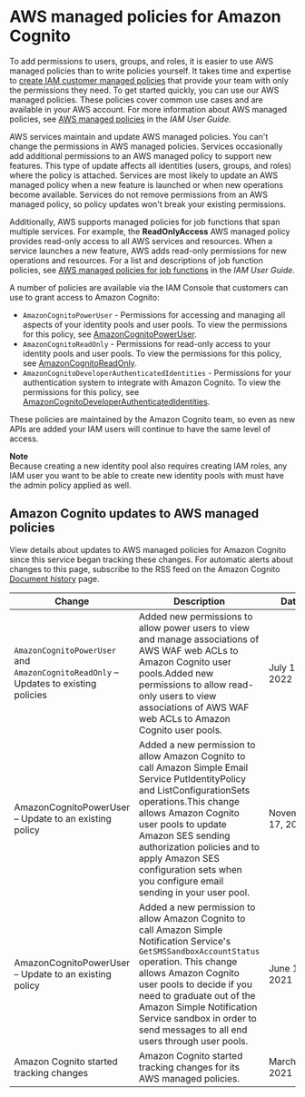 # AWS managed policies for Amazon Cognito<a name="security-iam-awsmanpol"></a>







To add permissions to users, groups, and roles, it is easier to use AWS managed policies than to write policies yourself\. It takes time and expertise to [create IAM customer managed policies](https://docs.aws.amazon.com/IAM/latest/UserGuide/access_policies_create-console.html) that provide your team with only the permissions they need\. To get started quickly, you can use our AWS managed policies\. These policies cover common use cases and are available in your AWS account\. For more information about AWS managed policies, see [AWS managed policies](https://docs.aws.amazon.com/IAM/latest/UserGuide/access_policies_managed-vs-inline.html#aws-managed-policies) in the *IAM User Guide*\.

AWS services maintain and update AWS managed policies\. You can't change the permissions in AWS managed policies\. Services occasionally add additional permissions to an AWS managed policy to support new features\. This type of update affects all identities \(users, groups, and roles\) where the policy is attached\. Services are most likely to update an AWS managed policy when a new feature is launched or when new operations become available\. Services do not remove permissions from an AWS managed policy, so policy updates won't break your existing permissions\.

Additionally, AWS supports managed policies for job functions that span multiple services\. For example, the **ReadOnlyAccess** AWS managed policy provides read\-only access to all AWS services and resources\. When a service launches a new feature, AWS adds read\-only permissions for new operations and resources\. For a list and descriptions of job function policies, see [AWS managed policies for job functions](https://docs.aws.amazon.com/IAM/latest/UserGuide/access_policies_job-functions.html) in the *IAM User Guide*\.

A number of policies are available via the IAM Console that customers can use to grant access to Amazon Cognito:
+ `AmazonCognitoPowerUser` \- Permissions for accessing and managing all aspects of your identity pools and user pools\. To view the permissions for this policy, see [AmazonCognitoPowerUser](https://console.aws.amazon.com/iam/home#/policies/arn:aws:iam::aws:policy/AmazonCognitoPowerUser)\.
+ `AmazonCognitoReadOnly` \- Permissions for read\-only access to your identity pools and user pools\. To view the permissions for this policy, see [AmazonCognitoReadOnly](https://console.aws.amazon.com/iam/home#/policies/arn:aws:iam::aws:policy/AmazonCognitoReadOnly)\.
+ `AmazonCognitoDeveloperAuthenticatedIdentities` \- Permissions for your authentication system to integrate with Amazon Cognito\. To view the permissions for this policy, see [AmazonCognitoDeveloperAuthenticatedIdentities](https://console.aws.amazon.com/iam/home#/policies/arn:aws:iam::aws:policy/AmazonCognitoDeveloperAuthenticatedIdentities)\.

These policies are maintained by the Amazon Cognito team, so even as new APIs are added your IAM users will continue to have the same level of access\.

**Note**  
Because creating a new identity pool also requires creating IAM roles, any IAM user you want to be able to create new identity pools with must have the admin policy applied as well\.













## Amazon Cognito updates to AWS managed policies<a name="security-iam-awsmanpol-updates"></a>



View details about updates to AWS managed policies for Amazon Cognito since this service began tracking these changes\. For automatic alerts about changes to this page, subscribe to the RSS feed on the Amazon Cognito [Document history](https://docs.aws.amazon.com/cognito/latest/developerguide/cognito-document-history.html) page\.




| Change | Description | Date | 
| --- | --- | --- | 
|  `AmazonCognitoPowerUser` and `AmazonCognitoReadOnly` – Updates to existing policies  | Added new permissions to allow power users to view and manage associations of AWS WAF web ACLs to Amazon Cognito user pools\.Added new permissions to allow read\-only users to view associations of AWS WAF web ACLs to Amazon Cognito user pools\. | July 19, 2022 | 
| AmazonCognitoPowerUser – Update to an existing policy | Added a new permission to allow Amazon Cognito to call Amazon Simple Email Service PutIdentityPolicy and ListConfigurationSets operations\.This change allows Amazon Cognito user pools to update Amazon SES sending authorization policies and to apply Amazon SES configuration sets when you configure email sending in your user pool\. | November 17, 2021 | 
| AmazonCognitoPowerUser – Update to an existing policy |  Added a new permission to allow Amazon Cognito to call Amazon Simple Notification Service's `GetSMSSandboxAccountStatus` operation\. This change allows Amazon Cognito user pools to decide if you need to graduate out of the Amazon Simple Notification Service sandbox in order to send messages to all end users through user pools\.  | June 1, 2021 | 
|  Amazon Cognito started tracking changes  |  Amazon Cognito started tracking changes for its AWS managed policies\.  | March 1, 2021 | 